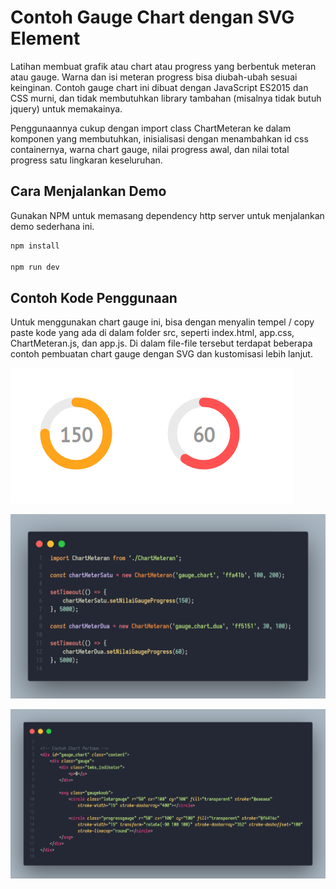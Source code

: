 # Contoh Gauge Chart dengan SVG Element

Latihan membuat grafik atau chart atau progress yang berbentuk meteran atau gauge. Warna dan isi meteran progress bisa diubah-ubah sesuai keinginan. Contoh gauge chart ini dibuat dengan JavaScript ES2015 dan CSS murni, dan tidak membutuhkan library tambahan (misalnya tidak butuh jquery) untuk memakainya.

Penggunaannya cukup dengan import class ChartMeteran ke dalam komponen yang membutuhkan, inisialisasi dengan menambahkan id css containernya, warna chart gauge, nilai progress awal, dan nilai total progress satu lingkaran keseluruhan.

## Cara Menjalankan Demo

Gunakan NPM untuk memasang dependency http server untuk menjalankan demo sederhana ini.

```sh
npm install

npm run dev
```

## Contoh Kode Penggunaan

Untuk menggunakan chart gauge ini, bisa dengan menyalin tempel / copy paste kode yang ada di dalam folder src, seperti index.html, app.css, ChartMeteran.js, dan app.js. Di dalam file-file tersebut terdapat beberapa contoh pembuatan chart gauge dengan SVG dan kustomisasi lebih lanjut.

![Gambar Demo 1](https://raw.githubusercontent.com/html-css-eksperimen/GaugeBarchart/master/codegaugedemo1.png)

![Gambar Demo 2](https://raw.githubusercontent.com/html-css-eksperimen/GaugeBarchart/master/code_gauge1.png)

![Gambar Demo 3](https://raw.githubusercontent.com/html-css-eksperimen/GaugeBarchart/master/code_gauge.png)
